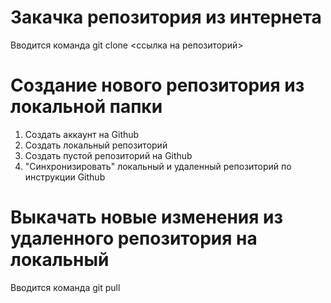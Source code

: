 # Закачка репозитория из интернета

Вводится команда git clone <ссылка на репозиторий>

# Создание нового репозитория из локальной папки

1. Создать аккаунт на Github
2. Создать локальный репозиторий
3. Создать пустой репозиторий на Github
4. "Синхронизировать" локальный и удаленный репозиторий по инструкции Github

# Выкачать новые изменения из удаленного репозитория на локальный

Вводится команда git pull